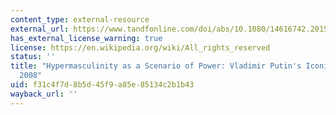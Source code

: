 ```yaml
---
content_type: external-resource
external_url: https://www.tandfonline.com/doi/abs/10.1080/14616742.2015.1125649
has_external_license_warning: true
license: https://en.wikipedia.org/wiki/All_rights_reserved
status: ''
title: "Hypermasculinity as a Scenario of Power: Vladimir Putin's Iconic Rule, 1999\u2013\
  2008"
uid: f31c4f7d-8b5d-45f9-a85e-85134c2b1b43
wayback_url: ''
---
```

